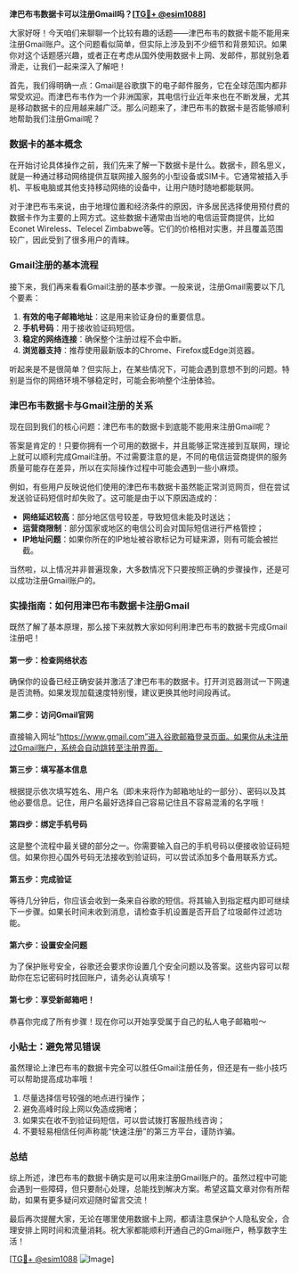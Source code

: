 **津巴布韦数据卡可以注册Gmail吗？[[TG💪+ @esim1088](https://t.me/s/esim1088)]**

大家好呀！今天咱们来聊聊一个比较有趣的话题——津巴布韦的数据卡能不能用来注册Gmail账户。这个问题看似简单，但实际上涉及到不少细节和背景知识。如果你对这个话题感兴趣，或者正在考虑从国外使用数据卡上网、发邮件，那就别急着滑走，让我们一起来深入了解吧！

首先，我们得明确一点：Gmail是谷歌旗下的电子邮件服务，它在全球范围内都非常受欢迎。而津巴布韦作为一个非洲国家，其电信行业近年来也在不断发展，尤其是移动数据卡的应用越来越广泛。那么问题来了，津巴布韦的数据卡是否能够顺利地帮助我们注册Gmail呢？

### 数据卡的基本概念

在开始讨论具体操作之前，我们先来了解一下数据卡是什么。数据卡，顾名思义，就是一种通过移动网络提供互联网接入服务的小型设备或SIM卡。它通常被插入手机、平板电脑或其他支持移动网络的设备中，让用户随时随地都能联网。

对于津巴布韦来说，由于地理位置和经济条件的原因，许多居民选择使用预付费的数据卡作为主要的上网方式。这些数据卡通常由当地的电信运营商提供，比如Econet Wireless、Telecel Zimbabwe等。它们的价格相对实惠，并且覆盖范围较广，因此受到了很多用户的青睐。

### Gmail注册的基本流程

接下来，我们再来看看Gmail注册的基本步骤。一般来说，注册Gmail需要以下几个要素：

1. **有效的电子邮箱地址**：这是用来验证身份的重要信息。
2. **手机号码**：用于接收验证码短信。
3. **稳定的网络连接**：确保整个注册过程不会中断。
4. **浏览器支持**：推荐使用最新版本的Chrome、Firefox或Edge浏览器。

听起来是不是很简单？但实际上，在某些情况下，可能会遇到意想不到的问题。特别是当你的网络环境不够稳定时，可能会影响整个注册体验。

### 津巴布韦数据卡与Gmail注册的关系

现在回到我们的核心问题：津巴布韦的数据卡到底能不能用来注册Gmail呢？

答案是肯定的！只要你拥有一个可用的数据卡，并且能够正常连接到互联网，理论上就可以顺利完成Gmail注册。不过需要注意的是，不同的电信运营商提供的服务质量可能存在差异，所以在实际操作过程中可能会遇到一些小麻烦。

例如，有些用户反映说他们使用的津巴布韦数据卡虽然能正常浏览网页，但在尝试发送验证码短信时却失败了。这可能是由于以下原因造成的：

- **网络延迟较高**：部分地区信号较差，导致短信未能及时送达；
- **运营商限制**：部分国家或地区的电信公司会对国际短信进行严格管控；
- **IP地址问题**：如果你所在的IP地址被谷歌标记为可疑来源，则有可能会被拦截。

当然啦，以上情况并非普遍现象，大多数情况下只要按照正确的步骤操作，还是可以成功注册Gmail账户的。

### 实操指南：如何用津巴布韦数据卡注册Gmail

既然了解了基本原理，那么接下来就教大家如何利用津巴布韦的数据卡完成Gmail注册吧！

#### 第一步：检查网络状态
确保你的设备已经正确安装并激活了津巴布韦的数据卡。打开浏览器测试一下网速是否流畅。如果发现加载速度特别慢，建议更换其他时间段再试。

#### 第二步：访问Gmail官网
直接输入网址“https://www.gmail.com”进入谷歌邮箱登录页面。如果你从未注册过Gmail账户，系统会自动跳转至注册界面。

#### 第三步：填写基本信息
根据提示依次填写姓名、用户名（即未来将作为邮箱地址的一部分）、密码以及其他必要信息。记住，用户名最好选择自己容易记住且不容易混淆的名字哦！

#### 第四步：绑定手机号码
这是整个流程中最关键的部分之一。你需要输入自己的手机号码以便接收验证码短信。如果你担心国外号码无法接收到验证码，可以尝试添加多个备用联系方式。

#### 第五步：完成验证
等待几分钟后，你应该会收到一条来自谷歌的短信。将其输入到指定框内即可继续下一步骤。如果长时间未收到消息，请检查手机设置是否开启了垃圾邮件过滤功能。

#### 第六步：设置安全问题
为了保护账号安全，谷歌还会要求你设置几个安全问题以及答案。这些内容可以帮助你在忘记密码时找回账户，请务必认真填写！

#### 第七步：享受新邮箱吧！
恭喜你完成了所有步骤！现在你可以开始享受属于自己的私人电子邮箱啦～

### 小贴士：避免常见错误

虽然理论上津巴布韦的数据卡完全可以胜任Gmail注册任务，但还是有一些小技巧可以帮助提高成功率哦！

1. 尽量选择信号较强的地点进行操作；
2. 避免高峰时段上网以免造成拥堵；
3. 如果实在收不到验证码短信，可以尝试拨打客服热线咨询；
4. 不要轻易相信任何声称能“快速注册”的第三方平台，谨防诈骗。

### 总结

综上所述，津巴布韦的数据卡确实是可以用来注册Gmail账户的。虽然过程中可能会遇到一些障碍，但只要耐心处理，总能找到解决方案。希望这篇文章对你有所帮助，如果有更多疑问欢迎随时留言交流！

最后再次提醒大家，无论在哪里使用数据卡上网，都请注意保护个人隐私安全，合理安排上网时间和流量消耗。祝大家都能顺利开通自己的Gmail账户，畅享数字生活！

[[TG💪+ @esim1088](https://t.me/s/esim1088) ![Image](https://i.postimg.cc/4NQfJmqS/Snipaste-2025-05-13-00-14-12.png)]
